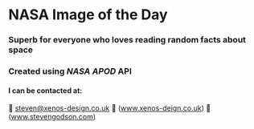 # NASA Image of the Day

### Superb for everyone who loves reading random facts about space

### Created using _NASA APOD_ API 

#### I can be contacted at:
:e-mail: steven@xenos-design.co.uk
:office: (www.xenos-deign.co.uk)
:house_with_garden: (www.stevengodson.com)
